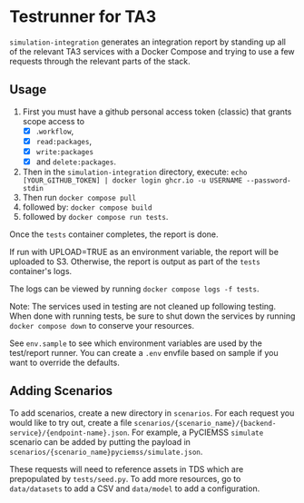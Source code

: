 # Testrunner for TA3
`simulation-integration` generates an integration report by
standing up all of the relevant TA3 services with a Docker Compose
and trying to use a few requests through the relevant parts of the stack.

## Usage

1. First you must have a github personal access token (classic) that grants scope access to
   - [x] .`workflow`,
   - [x] `read:packages`,
   - [x] `write:packages`
   - [x] and `delete:packages`.
3. Then in the `simulation-integration` directory, execute: `echo [YOUR_GITHUB_TOKEN] | docker login ghcr.io -u USERNAME --password-stdin`
4. Then run `docker compose pull`
5. followed by: `docker compose build`
6. followed by `docker compose run tests`.
   
Once the `tests` container completes, the report is done.

If run with UPLOAD=TRUE as an environment variable, the report will be uploaded to S3.
Otherwise, the report is output as part of the `tests` container's logs.

The logs can be viewed by running `docker compose logs -f tests`.

Note: The services used in testing are not cleaned up following testing. When done with running tests,
be sure to shut down the services by running `docker compose down` to conserve your resources.

See `env.sample` to see which environment variables are used by the test/report runner. 
You can create a `.env` envfile based on sample if you want to override the defaults.

## Adding Scenarios
To add scenarios, create a new directory in `scenarios`. For each request you would like to 
try out, create a file `scenarios/{scenario_name}/{backend-service}/{endpoint-name}.json`. For example, a PyCIEMSS
`simulate` scenario can be added by putting the payload in `scenarios/{scenario_name}pyciemss/simulate.json`.

These requests will need to reference assets in TDS which are prepopulated by `tests/seed.py`. To add more resources,
go to `data/datasets` to add a CSV and `data/model` to add a configuration.
